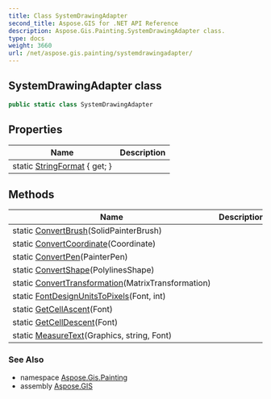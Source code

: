 ```yaml
---
title: Class SystemDrawingAdapter
second_title: Aspose.GIS for .NET API Reference
description: Aspose.Gis.Painting.SystemDrawingAdapter class. 
type: docs
weight: 3660
url: /net/aspose.gis.painting/systemdrawingadapter/
---
```

## SystemDrawingAdapter class

```csharp
public static class SystemDrawingAdapter
```

## Properties

| Name | Description |
| --- | --- |
| static [StringFormat](../../aspose.gis.painting/systemdrawingadapter/stringformat/) { get; } |  |

## Methods

| Name | Description |
| --- | --- |
| static [ConvertBrush](../../aspose.gis.painting/systemdrawingadapter/convertbrush/)(SolidPainterBrush) |  |
| static [ConvertCoordinate](../../aspose.gis.painting/systemdrawingadapter/convertcoordinate/)(Coordinate) |  |
| static [ConvertPen](../../aspose.gis.painting/systemdrawingadapter/convertpen/)(PainterPen) |  |
| static [ConvertShape](../../aspose.gis.painting/systemdrawingadapter/convertshape/)(PolylinesShape) |  |
| static [ConvertTransformation](../../aspose.gis.painting/systemdrawingadapter/converttransformation/)(MatrixTransformation) |  |
| static [FontDesignUnitsToPixels](../../aspose.gis.painting/systemdrawingadapter/fontdesignunitstopixels/)(Font, int) |  |
| static [GetCellAscent](../../aspose.gis.painting/systemdrawingadapter/getcellascent/)(Font) |  |
| static [GetCellDescent](../../aspose.gis.painting/systemdrawingadapter/getcelldescent/)(Font) |  |
| static [MeasureText](../../aspose.gis.painting/systemdrawingadapter/measuretext/)(Graphics, string, Font) |  |

### See Also

* namespace [Aspose.Gis.Painting](../../aspose.gis.painting/)
* assembly [Aspose.GIS](../../)


